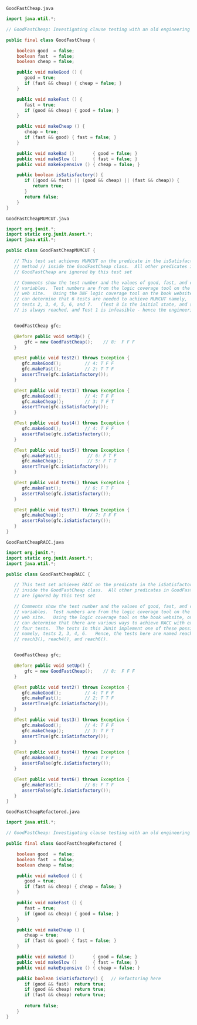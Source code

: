 ```GoodFastCheap.java```
```java
import java.util.*;

// GoodFastCheap: Investigating clause testing with an old engineering joke

public final class GoodFastCheap {

    boolean good  = false;
    boolean fast  = false;
    boolean cheap = false;

    public void makeGood () {
       good = true;
       if (fast && cheap) { cheap = false; }
    }

    public void makeFast () {
       fast = true; 
       if (good && cheap) { good = false; }
    }

    public void makeCheap () {
       cheap = true;
       if (fast && good) { fast = false; }
    }

    public void makeBad ()       { good = false; }
    public void makeSlow ()      { fast = false; }
    public void makeExpensive () { cheap = false; }

    public boolean isSatisfactory() {
       if ((good && fast) || (good && cheap) || (fast && cheap)) {
          return true;
       }
       return false;
    }
}
```

```GoodFastCheapMUMCUT.java```
```java
import org.junit.*;
import static org.junit.Assert.*;
import java.util.*;

public class GoodFastCheapMUMCUT {

   // This test set achieves MUMCUT on the predicate in the isSatisfactory() 
   // method // inside the GoodFastCheap class.  All other predicates in 
   // GoodFastCheap are ignored by this test set

   // Comments show the test number and the values of good, fast, and cheap 
   // variables.  Test numbers are from the logic coverage tool on the book 
   // web site.   Using the DNF logic coverage tool on the book website, one 
   // can determine that 6 tests are needed to achieve MUMCUT namely, 
   // tests 2, 3, 4, 5, 6, and 7.   (Test 8 is the initial state, and so
   // is always reached, and Test 1 is infeasible - hence the engineering joke.


   GoodFastCheap gfc;

   @Before public void setUp() { 
       gfc = new GoodFastCheap();    // 8:  F F F
   }

   @Test public void test2() throws Exception { 
      gfc.makeGood();         // 4: T F F
      gfc.makeFast();         // 2: T T F
      assertTrue(gfc.isSatisfactory());
   }

   @Test public void test3() throws Exception { 
      gfc.makeGood();         // 4: T F F
      gfc.makeCheap();        // 3: T F T
      assertTrue(gfc.isSatisfactory());
   }

   @Test public void test4() throws Exception { 
      gfc.makeGood();         // 4: T F F
      assertFalse(gfc.isSatisfactory());
   }

   @Test public void test5() throws Exception { 
      gfc.makeFast();          // 6: F T F
      gfc.makeCheap();         // 5: F T T
      assertTrue(gfc.isSatisfactory());
   }

   @Test public void test6() throws Exception { 
      gfc.makeFast();         // 6: F T F
      assertFalse(gfc.isSatisfactory());
   }

   @Test public void test7() throws Exception { 
      gfc.makeCheap();         // 7: F F F
      assertFalse(gfc.isSatisfactory());
   }
}
```

```GoodFastCheapRACC.java```
```java
import org.junit.*;
import static org.junit.Assert.*;
import java.util.*;

public class GoodFastCheapRACC {

   // This test set achieves RACC on the predicate in the isSatisfactory() method 
   // inside the GoodFastCheap class.  All other predicates in GoodFastCheap 
   // are ignored by this test set

   // Comments show the test number and the values of good, fast, and cheap 
   // variables.  Test numbers are from the logic coverage tool on the book 
   // web site.   Using the logic coverage tool on the book website, one 
   // can determine that there are various ways to achieve RACC with exactly 
   // four tests.  The tests in this JUnit implement one of these possibilities, 
   // namely, tests 2, 3, 4, 6.   Hence, the tests here are named reach2(), 
   // reach3(), reach4(), and reach6().


   GoodFastCheap gfc;

   @Before public void setUp() { 
       gfc = new GoodFastCheap();    // 8:  F F F
   }

   @Test public void test2() throws Exception { 
      gfc.makeGood();         // 4: T F F
      gfc.makeFast();         // 2: T T F
      assertTrue(gfc.isSatisfactory());
   }

   @Test public void test3() throws Exception { 
      gfc.makeGood();         // 4: T F F
      gfc.makeCheap();        // 3: T F T
      assertTrue(gfc.isSatisfactory());
   }

   @Test public void test4() throws Exception { 
      gfc.makeGood();         // 4: T F F
      assertFalse(gfc.isSatisfactory());
   }

   @Test public void test6() throws Exception { 
      gfc.makeFast();         // 6: F T F
      assertFalse(gfc.isSatisfactory());
   }
}
```

```GoodFastCheapRefactored.java```
```java
import java.util.*;

// GoodFastCheap: Investigating clause testing with an old engineering joke

public final class GoodFastCheapRefactored {

    boolean good  = false;
    boolean fast  = false;
    boolean cheap = false;

    public void makeGood () {
       good = true;
       if (fast && cheap) { cheap = false; }
    }

    public void makeFast () {
       fast = true; 
       if (good && cheap) { good = false; }
    }

    public void makeCheap () {
       cheap = true;
       if (fast && good) { fast = false; }
    }

    public void makeBad ()       { good = false; }
    public void makeSlow ()      { fast = false; }
    public void makeExpensive () { cheap = false; }

    public boolean isSatisfactory() {   // Refactoring here
       if (good && fast)  return true;
       if (good && cheap) return true;
       if (fast && cheap) return true;
       
       return false;
    }
}
```


